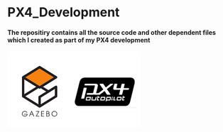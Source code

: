 # PX4_Development

#### The repositiry contains all the source code and other dependent files which I created as part of my PX4 development

![](https://github.com/rafism1997/PX4_Development/blob/main/PX4.png)
